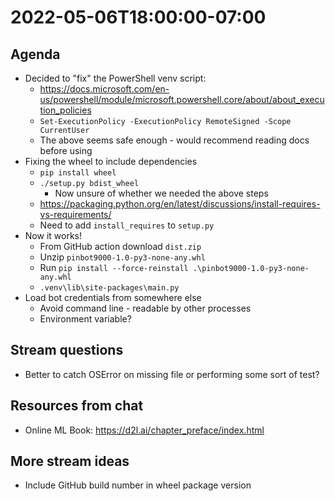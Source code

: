 # 2022-05-06T18:00:00-07:00

## Agenda

* Decided to "fix" the PowerShell venv script:
  * https://docs.microsoft.com/en-us/powershell/module/microsoft.powershell.core/about/about_execution_policies
  * `Set-ExecutionPolicy -ExecutionPolicy RemoteSigned -Scope CurrentUser`
  * The above seems safe enough - would recommend reading docs before using
* Fixing the wheel to include dependencies
  * `pip install wheel`
  * `./setup.py bdist_wheel`
    * Now unsure of whether we needed the above steps
  * https://packaging.python.org/en/latest/discussions/install-requires-vs-requirements/
  * Need to add `install_requires` to `setup.py`
* Now it works!
  * From GitHub action download `dist.zip`
  * Unzip `pinbot9000-1.0-py3-none-any.whl`
  * Run `pip install --force-reinstall .\pinbot9000-1.0-py3-none-any.whl`
  * `.venv\lib\site-packages\main.py`
* Load bot credentials from somewhere else
  * Avoid command line - readable by other processes
  * Environment variable?

## Stream questions

* Better to catch OSError on missing file or performing some sort of test?

## Resources from chat

* Online ML Book: https://d2l.ai/chapter_preface/index.html

## More stream ideas

* Include GitHub build number in wheel package version
